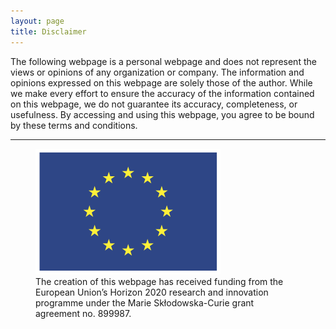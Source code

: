 ```yaml
---
layout: page
title: Disclaimer
---
```


The following webpage is a personal webpage and does not represent the views or opinions of any organization or company. The information and opinions expressed on this webpage are solely those of the author. While we make every effort to ensure the accuracy of the information contained on this webpage, we do not guarantee its accuracy, completeness, or usefulness. By accessing and using this webpage, you agree to be bound by these terms and conditions.

***

<figure>
  <img src="/assets/images/flag_yellow.png" height="201" width="296" alt="Frag Image" data-alt="/assets/images/pnd.gif">
  <figcaption>The creation of this webpage has received funding from the European Union’s Horizon 2020 research and innovation programme under the Marie Skłodowska-Curie grant agreement no. 899987.</figcaption>
</figure>
